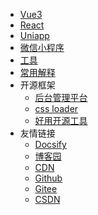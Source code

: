 <!-- _navbar.md -->
* [Vue3](vue3/index.md)
* [React](react/index.md)
* [Uniapp](uniapp/index.md)
* [微信小程序](wx/index.md)
* [工具](tools/index.md)
* [常用解释](interpretation/index.md)
* 开源框架
  * [后台管理平台](thirdParty/open.md)
  * [css loader](thirdParty/cssloader.md)
  * [好用开源工具](thirdParty/openTools.md)
* 友情链接
  * [Docsify](https://docsify.js.org/#/)
  * [博客园](https://www.cnblogs.com)
  * [CDN](https://www.jsdelivr.com/)
  * [Github](https://github.com)
  * [Gitee](https://gitee.com)
  * [CSDN](https://blog.csdn.net/)
